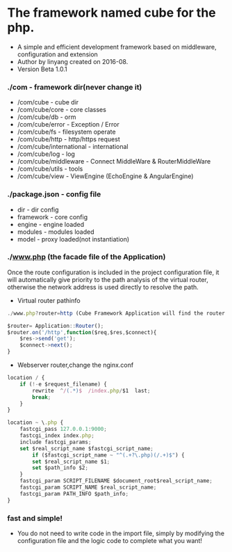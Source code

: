 # The framework named cube for the php.
* A simple and efficient development framework based on middleware, configuration and extension
* Author by linyang created on 2016-08.
* Version Beta 1.0.1

### ./com - framework dir(never change it)
* /com/cube - cube dir
* /com/cube/core - core classes
* /com/cube/db - orm
* /com/cube/error - Exception / Error
* /com/cube/fs - filesystem operate
* /com/cube/http - http/https request
* /com/cube/international - international
* /com/cube/log - log
* /com/cube/middleware - Connect MiddleWare & RouterMiddleWare
* /com/cube/utils - tools
* /com/cube/view - ViewEngine (EchoEngine & AngularEngine)


### ./package.json - config file
*  dir - dir config
*  framework - core config
*  engine - engine loaded
*  modules - modules loaded
*  model - proxy loaded(not instantiation)

### ./www.php (the facade file of the Application)
Once the route configuration is included in the project configuration file,
it will automatically give priority to the path analysis of the virtual router,
otherwise the network address is used directly to resolve the path.
* Virtual router pathinfo
```javascript
./www.php?router=http (Cube Framework Application will find the router config from the package.json)

$router= Application::Router();
$router.on('/http',function($req,$res,$connect){
    $res->send('get');
    $connect->next();
}
```
* Webserver router,change the nginx.conf
```javascript
location / {
    if (!-e $request_filename) {
        rewrite  ^/(.*)$  /index.php/$1  last;
        break;
    }
}

location ~ \.php {
    fastcgi_pass 127.0.0.1:9000;
    fastcgi_index index.php;
    include fastcgi_params;
    set $real_script_name $fastcgi_script_name;
        if ($fastcgi_script_name ~ "^(.+?\.php)(/.+)$") {
        set $real_script_name $1;
        set $path_info $2;
    }
    fastcgi_param SCRIPT_FILENAME $document_root$real_script_name;
    fastcgi_param SCRIPT_NAME $real_script_name;
    fastcgi_param PATH_INFO $path_info;
}
```

### fast and simple!
* You do not need to write code in the import file, simply by modifying the configuration file and the logic code to complete what you want!

